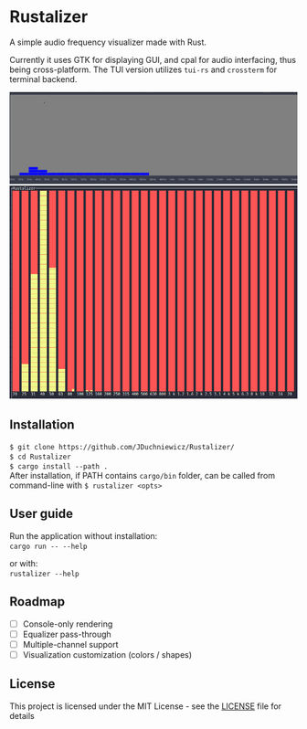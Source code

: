 # Rustalizer

A simple audio frequency visualizer made with Rust. 

Currently it uses GTK for displaying GUI, and cpal for audio interfacing, thus being cross-platform.
The TUI version utilizes `tui-rs` and `crossterm` for terminal backend.

![GUI Playback](media/playing.gif)
![TUI Playback](media/playing_tui.gif)

## Installation

`$ git clone https://github.com/JDuchniewicz/Rustalizer/`  
`$ cd Rustalizer`  
`$ cargo install --path .`  
After installation, if PATH contains `cargo/bin` folder, can be called from command-line with `$ rustalizer <opts>`  

## User guide
Run the application without installation:  
`cargo run -- --help`

or with:  
`rustalizer --help`

## Roadmap

- [ ] Console-only rendering
- [ ] Equalizer pass-through
- [ ] Multiple-channel support
- [ ] Visualization customization (colors / shapes)

## License

This project is licensed under the MIT License - see the [LICENSE](LICENSE) file for details
